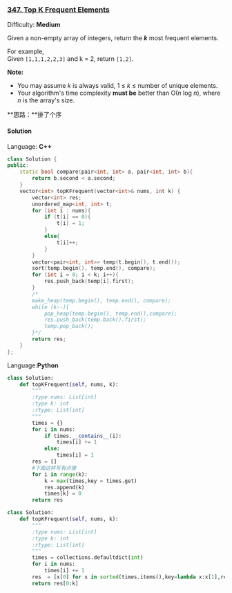 ### [347\. Top K Frequent Elements](https://leetcode.com/problems/top-k-frequent-elements/description/)

Difficulty: **Medium**



Given a non-empty array of integers, return the **_k_** most frequent elements.

For example,  
Given `[1,1,1,2,2,3]` and k = 2, return `[1,2]`.

**Note:**  

*   You may assume _k_ is always valid, 1 ≤ _k_ ≤ number of unique elements.
*   Your algorithm's time complexity **must be** better than O(_n_ log _n_), where _n_ is the array's size.

**思路：**排了个序

#### Solution

Language: **C++**

```c++
class Solution {
public:
	static bool compare(pair<int, int> a, pair<int, int> b){
		return b.second < a.second;
	}
	vector<int> topKFrequent(vector<int>& nums, int k) {
		vector<int> res;
		unordered_map<int, int> t;
		for (int i : nums){
			if (t[i] == 0){
				t[i] = 1;
			}
			else{
				t[i]++;
			}
		}
		vector<pair<int, int>> temp(t.begin(), t.end());
		sort(temp.begin(), temp.end(), compare);
		for (int i = 0; i < k; i++){
			res.push_back(temp[i].first);
		}
		/*
		make_heap(temp.begin(), temp.end(), compare);
		while (k--){
			pop_heap(temp.begin(), temp.end(),compare);
			res.push_back(temp.back().first);
			temp.pop_back();
		}*/
		return res;
	}
};
```

Language:**Python**
```python
class Solution:
    def topKFrequent(self, nums, k):
        """
        :type nums: List[int]
        :type k: int
        :rtype: List[int]
        """
        times = {}
        for i in nums:
            if times.__contains__(i):
                times[i] += 1
            else:
                times[i] = 1
        res = []
        #下面这样写有点傻
        for i in range(k):
            k = max(times,key = times.get)
            res.append(k)
            times[k] = 0
        return res
```
```python
class Solution:
    def topKFrequent(self, nums, k):
        """
        :type nums: List[int]
        :type k: int
        :rtype: List[int]
        """
        times = collections.defaultdict(int)
        for i in nums:
            times[i] += 1
        res  = [x[0] for x in sorted(times.items(),key=lambda x:x[1],reverse =True)]
        return res[0:k]
```
